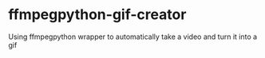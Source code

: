 # ffmpegpython-gif-creator
Using ffmpegpython wrapper to automatically take a video and turn it into a gif
